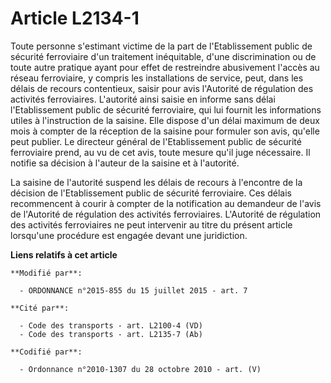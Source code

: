 # Article L2134-1

Toute personne s'estimant victime de la part de l'Etablissement public de sécurité ferroviaire d'un traitement inéquitable,
d'une discrimination ou de toute autre pratique ayant pour effet de restreindre abusivement l'accès au réseau ferroviaire, y
compris les installations de service, peut, dans les délais de recours contentieux, saisir pour avis l'Autorité de régulation
des activités ferroviaires. L'autorité ainsi saisie en informe sans délai l'Etablissement public de sécurité ferroviaire, qui
lui fournit les informations utiles à l'instruction de la saisine. Elle dispose d'un délai maximum de deux mois à compter de
la réception de la saisine pour formuler son avis, qu'elle peut publier. Le directeur général de l'Etablissement public de
sécurité ferroviaire prend, au vu de cet avis, toute mesure qu'il juge nécessaire. Il notifie sa décision à l'auteur de la
saisine et à l'autorité.

La saisine de l'autorité suspend les délais de recours à l'encontre de la décision de l'Etablissement public de sécurité
ferroviaire. Ces délais recommencent à courir à compter de la notification au demandeur de l'avis de l'Autorité de régulation
des activités ferroviaires. L'Autorité de régulation des activités ferroviaires ne peut intervenir au titre du présent
article lorsqu'une procédure est engagée devant une juridiction.

**Liens relatifs à cet article**

	**Modifié par**:

	  - ORDONNANCE n°2015-855 du 15 juillet 2015 - art. 7

	**Cité par**:

	  - Code des transports - art. L2100-4 (VD)
	  - Code des transports - art. L2135-7 (Ab)

	**Codifié par**:

	  - Ordonnance n°2010-1307 du 28 octobre 2010 - art. (V)
